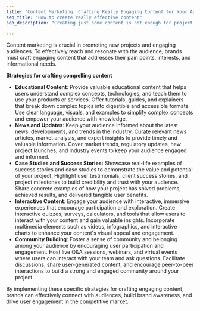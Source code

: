 ```yaml
---
title: "Content Marketing: Crafting Really Engaging Content for Your Audiences"
seo_title: "How to create really effective content"
seo_description: "Creating just some content is not enough for project success. Learn what content the industry needs to drive your project to success: boost your target audience's interest, engagement, and interactions."

---
```


Content marketing is crucial in promoting new projects and engaging audiences. To effectively reach and resonate with the audience, brands must craft engaging content that addresses their pain points, interests, and informational needs.

**Strategies for crafting compelling content** 

*   **Educational Content**: Provide valuable educational content that helps users understand complex concepts, technologies, and teach them to use your products or services. Offer tutorials, guides, and explainers that break down complex topics into digestible and accessible formats. Use clear language, visuals, and examples to simplify complex concepts and empower your audience with knowledge.
*   **News and Updates**: Keep your audience informed about the latest news, developments, and trends in the industry. Curate relevant news articles, market analysis, and expert insights to provide timely and valuable information. Cover market trends, regulatory updates, new project launches, and industry events to keep your audience engaged and informed.
*   **Case Studies and Success Stories:** Showcase real-life examples of success stories and case studies to demonstrate the value and potential of your project. Highlight user testimonials, client success stories, and project milestones to build credibility and trust with your audience. Share concrete examples of how your project has solved problems, achieved results, and delivered tangible user benefits.
*   **Interactive Content**: Engage your audience with interactive, immersive experiences that encourage participation and exploration. Create interactive quizzes, surveys, calculators, and tools that allow users to interact with your content and gain valuable insights. Incorporate multimedia elements such as videos, infographics, and interactive charts to enhance your content's visual appeal and engagement.
*   **Community Building**: Foster a sense of community and belonging among your audience by encouraging user participation and engagement. Host live Q&A sessions, webinars, and virtual events where users can interact with your team and ask questions. Facilitate discussions, share user-generated content, and encourage peer-to-peer interactions to build a strong and engaged community around your project.

By implementing these specific strategies for crafting engaging content, brands can effectively connect with audiences, build brand awareness, and drive user engagement in the competitive market.